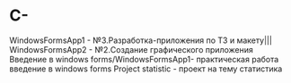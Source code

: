 # C-
WindowsFormsApp1 - №3.Разработка-приложения по ТЗ и макету|||
WindowsFormsApp2 - №2.Создание графического приложения
Введение в windows forms/WindowsFormsApp1- практическая работа введение в windows forms
Project statistic - проект на тему статистика
